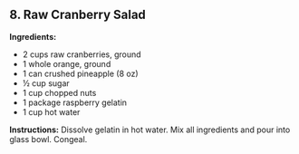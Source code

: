 ## 8. Raw Cranberry Salad

**Ingredients:**
- 2 cups raw cranberries, ground
- 1 whole orange, ground
- 1 can crushed pineapple (8 oz)
- ½ cup sugar
- 1 cup chopped nuts
- 1 package raspberry gelatin
- 1 cup hot water

**Instructions:**
Dissolve gelatin in hot water. Mix all ingredients and pour into glass bowl. Congeal.